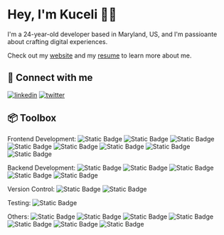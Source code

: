 
#  Hey, I'm Kuceli 👋🏾

I'm a 24-year-old developer based in Maryland, US, and I'm passioante about crafting digital experiences. 

Check out my [website](https://kucelienglama.netlify.app) and my [resume](https://drive.google.com/file/d/15fjg7hwWqRQIvimu0vLA2eBF-E-uJzkJ/view?usp=sharing) to learn more about me. 

## 🔗 Connect with me
[![linkedin](https://img.shields.io/badge/linkedin-0A66C2?style=for-the-badge&logo=linkedin&logoColor=white)](https://www.linkedin.com/in/kucelienglama/)
[![twitter](https://img.shields.io/badge/twitter-1DA1F2?style=for-the-badge&logo=twitter&logoColor=white)](https://twitter.com/englama_)


## 📦 Toolbox
 Frontend Development: ![Static Badge](https://img.shields.io/badge/React-grey
) ![Static Badge](https://img.shields.io/badge/Tailwind-grey
) ![Static Badge](https://img.shields.io/badge/Bootstrap-grey
) ![Static Badge](https://img.shields.io/badge/Material_UI-grey
) ![Static Badge](https://img.shields.io/badge/Framer_Motion-grey
) ![Static Badge](https://img.shields.io/badge/HTML-grey
) ![Static Badge](https://img.shields.io/badge/CSS-grey
) ![Static Badge](https://img.shields.io/badge/Typescript-grey
) 

 
 Backend Development: ![Static Badge](https://img.shields.io/badge/Javascript-grey) ![Static Badge](https://img.shields.io/badge/Python-grey) ![Static Badge](https://img.shields.io/badge/Java-grey) ![Static Badge](https://img.shields.io/badge/SQL-grey)  ![Static Badge](https://img.shields.io/badge/PHP-grey)
 
 Version Control: ![Static Badge](https://img.shields.io/badge/Git-grey) ![Static Badge](https://img.shields.io/badge/GitHub-grey)
 
 Testing: ![Static Badge](https://img.shields.io/badge/Postman-grey)
 
 Others: ![Static Badge](https://img.shields.io/badge/Scrum-grey) ![Static Badge](https://img.shields.io/badge/Agile-grey) ![Static Badge](https://img.shields.io/badge/Confluence-grey) ![Static Badge](https://img.shields.io/badge/Jira-grey) ![Static Badge](https://img.shields.io/badge/Canva-grey) ![Static Badge](https://img.shields.io/badge/Figma-grey) ![Static Badge](https://img.shields.io/badge/Adobe_XD-grey)




